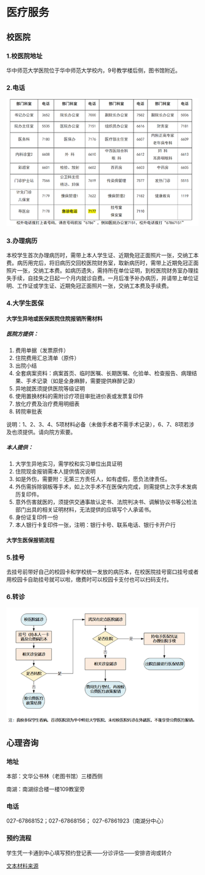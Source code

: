 # 医疗服务

## 校医院

### 1.校医院地址

华中师范大学医院位于华中师范大学校内，9号教学楼后侧，图书馆附近。

### 2.电话

![校医院电话](../public/foto/vivr/fono.png)

### 3.办理病历

本校学生首次办理病历时，需带上本人学生证、近期免冠正面照片一张，交纳工本费。病历用完后，将旧病历交回校医院财务室，取新病历时，需带上近期免冠正面照片一张，交纳工本费。如病历遗失，需持所在单位证明，到校医院财务室办理挂失手续，自挂失之日起一个月内就诊自费。一月后准予补办病历，并请带上单位证明、工作证或学生证、近期免冠正面照片一张，交纳工本费及手续费。

### 4.大学生医保

#### 大学生异地或医保医院住院报销所需材料

##### 医院方提供：

1. 费用单据（发票原件）
2. 住院费用汇总清单（原件）
3. 出院小结
4. 全套病案资料：病案首页、临时医嘱、长期医嘱、化验单、检查报告、病理结果、手术记录（如是全身麻醉，需要提供麻醉记录）
5. 异地就医须提供医院等级证明
6. 使用置换材料的需附诊疗项目审批进价表或发票复印件
7. 放化疗费及治疗费用明细表
8. 转院审批表

说明：1、2、3、4、5项材料必备（未做手术者不需手术记录），6、7、8项若涉及也须提供。请向院方索要。

##### 本人提供：

1. 大学生异地实习，需学校和实习单位出具证明
2. 住院现金报销需本人提供情况说明
3. 如是外伤，需要附：无第三方责任人，如有虚假，愿负法律责任。
4. 外伤需拆除钢板等手术，如上次手术不在医保内完成，则需提供上次手术发病历复印件。
5. 意外伤害就医的，须提供交通事故认定书、法院判决书、调解协议书等公检法部门出具的相关证明材料，无法提供的应填写个人承诺书。
6. 身份证复印件一份
7. 本人银行卡复印件一张，注明：银行卡号、联系电话、银行卡开户行

#### 大学生医保报销流程


### 5.挂号

去挂号前带好自己的校园卡和学校统一发放的病历本，在校医院挂号窗口挂号或者用校园卡自助挂号就可以啦，缴费时可以校园卡支付也可以扫码支付。

### 6.转诊

![转诊流程图](../public/foto/vivr/referencia.png)

## 心理咨询

### 地址

本部：文华公书林（老图书馆）三楼西侧

南湖：南湖综合楼一楼109教室旁

### 电话

027-67868152；027-67868156；
027-67861923（南湖分中心）

### 预约流程

学生凭一卡通到中心填写预约登记表——分诊评估——安排咨询或转介

[文本材料来源](https://docs.qq.com/sheet/DU3pZRWFBVm9lVm13)